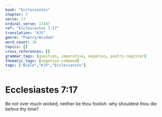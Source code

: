 ```yaml
---
book: "Ecclesiastes"
chapter: 7
verse: 17
ordinal_verse: 17447
ref: "Ecclesiastes 7:17"
translation: "KJV"
genre: "Poetry/Wisdom"
word_count: 16
topics: []
cross_references: []
grammar_tags: [question, imperative, negation, poetry-register]
thematic_tags: [negative-command]
tags: ["Bible","KJV","Ecclesiastes"]
---
```


# Ecclesiastes 7:17

Be not over much wicked, neither be thou foolish: why shouldest thou die before thy time?
